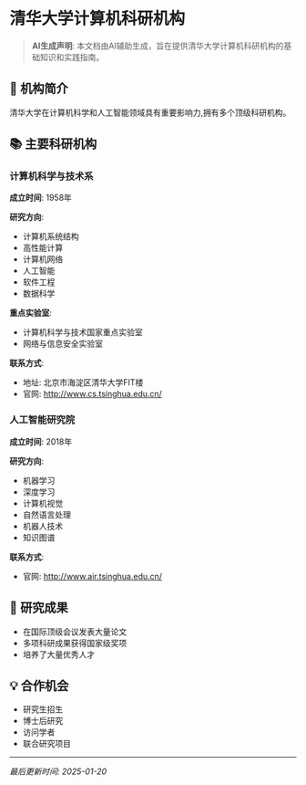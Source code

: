 # 清华大学计算机科研机构

> **AI生成声明**: 本文档由AI辅助生成，旨在提供清华大学计算机科研机构的基础知识和实践指南。

## 🎯 机构简介

清华大学在计算机科学和人工智能领域具有重要影响力,拥有多个顶级科研机构。

## 📚 主要科研机构

### 计算机科学与技术系

**成立时间**: 1958年

**研究方向**:
- 计算机系统结构
- 高性能计算
- 计算机网络
- 人工智能
- 软件工程
- 数据科学

**重点实验室**:
- 计算机科学与技术国家重点实验室
- 网络与信息安全实验室

**联系方式**:
- 地址: 北京市海淀区清华大学FIT楼
- 官网: http://www.cs.tsinghua.edu.cn/

### 人工智能研究院

**成立时间**: 2018年

**研究方向**:
- 机器学习
- 深度学习
- 计算机视觉
- 自然语言处理
- 机器人技术
- 知识图谱

**联系方式**:
- 官网: http://www.air.tsinghua.edu.cn/

## 🔬 研究成果

- 在国际顶级会议发表大量论文
- 多项科研成果获得国家级奖项
- 培养了大量优秀人才

## 💡 合作机会

- 研究生招生
- 博士后研究
- 访问学者
- 联合研究项目

---

*最后更新时间: 2025-01-20*

